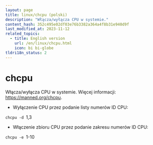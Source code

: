 ```yaml
---
layout: page
title: linux/chcpu (polski)
description: "Włącza/wyłącza CPU w systemie."
content_hash: 352c495e02df03e76b3382a364a4f8b31e940d9f
last_modified_at: 2023-11-12
related_topics:
  - title: English version
    url: /en/linux/chcpu.html
    icon: bi bi-globe
tldri18n_status: 2
---
```

# chcpu

Włącza/wyłącza CPU w systemie.
Więcej informacji: <https://manned.org/chcpu>.

- Wyłączenie CPU przez podanie listy numerów ID CPU:

`chcpu -d `<span class="tldr-var badge badge-pill bg-dark-lm bg-white-dm text-white-lm text-dark-dm font-weight-bold">1,3</span>

- Włączenie zbioru CPU przez podanie zakresu numerów ID CPU:

`chcpu -e `<span class="tldr-var badge badge-pill bg-dark-lm bg-white-dm text-white-lm text-dark-dm font-weight-bold">1-10</span>
